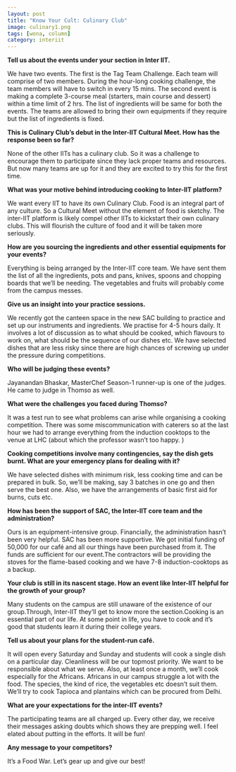 ```yaml
---
layout: post
title: "Know Your Cult: Culinary Club"
image: culinary1.png
tags: [wona, column]
category: interiit
---
```


**Tell us about the events under your section in Inter IIT.**

We have two events. The first is the Tag Team Challenge. Each team will comprise of two members. During the hour-long cooking challenge, the team members will have to switch in every 15 mins. The second event is making a complete 3-course meal (starters, main course and dessert) within a time limit of 2 hrs. The list of ingredients will be same for both the events. The teams are allowed to bring their own equipments if they require but the list of ingredients is fixed.


**This is Culinary Club’s debut in the Inter-IIT Cultural Meet. How has the response been so far?**

None of the other IITs has a culinary club. So it was a challenge to encourage them to participate since they lack proper teams and resources. But now many teams are up for it and they are excited to try this for the first time.


**What was your motive behind introducing cooking to Inter-IIT platform?**

We want every IIT to have its own Culinary Club. Food is an integral part of any culture. So a Cultural Meet without the element of food is sketchy. The inter-IIT platform is likely compel other IITs to kickstart their own culinary clubs. This will flourish the culture of food and it will be taken more seriously.


**How are you sourcing the ingredients and other essential equipments for your events?**

Everything is being arranged by the Inter-IIT core team. We have sent them the list of all the ingredients, pots and pans, knives, spoons and chopping boards that we’ll be needing. The vegetables and fruits will probably come from the campus messes.	


**Give us an insight into your practice sessions.**

We recently got the canteen space in the new SAC building to practice and set up our instruments and ingredients. We practise for 4-5 hours daily. It involves a lot of discussion as to what should be cooked, which flavours to work on, what should be the sequence of our dishes etc. We have selected dishes that are less risky since there are high chances of screwing up under the pressure during competitions.


**Who will be judging these events?**

Jayanandan Bhaskar, MasterChef Season-1 runner-up is one of the judges. He came to judge in Thomso as well.


**What were the challenges you faced during Thomso?**

It was a test run to see what problems can arise while organising a cooking competition. There was some miscommunication with caterers so at the last hour we had to arrange everything from the induction cooktops to the venue at LHC (about which the professor wasn’t too happy. )


**Cooking competitions involve many contingencies, say the dish gets burnt. What are your emergency plans for dealing with it?**

We have selected dishes with minimum risk, less cooking time and can be prepared in bulk. So, we’ll be making, say 3 batches in one go and then serve the best one. Also, we have the arrangements of basic first aid for burns, cuts etc.


**How has been the support of SAC, the Inter-IIT core team and the administration?**

Ours is an equipment-intensive group. Financially, the administration hasn’t been very helpful. SAC has been more supportive. We got initial funding of 50,000 for our café and all our things have been purchased from it. The funds are sufficient for our event.The contractors will be providing the stoves for the flame-based cooking and we have 7-8 induction-cooktops as a backup.


**Your club is still in its nascent stage. How an event like Inter-IIT helpful for the growth of your group?**

Many students on the campus are still unaware of the existence of our group.Through, Inter-IIT they’ll get to know more the section.Cooking is an essential part of our life. At some point in life, you have to cook and it’s good that students learn it during their college years.


**Tell us about your plans for the student-run café.**

It will open every Saturday and Sunday and students will cook a single dish on a particular day. Cleanliness will be our topmost priority. We want to be responsible about what we serve. Also, at least once a month, we’ll cook especially for the Africans. Africans in our campus struggle a lot with the food. The species, the kind of rice, the vegetables etc doesn’t suit them. We’ll try to cook Tapioca and plantains which can be procured from Delhi.


**What are your expectations for the inter-IIT events?**

The participating teams are all charged up. Every other day, we receive their messages asking doubts which shows they are prepping well. I feel elated about putting in the efforts. It will be fun!


**Any message to your competitors?**

It’s a Food War. Let’s gear up and give our best!
